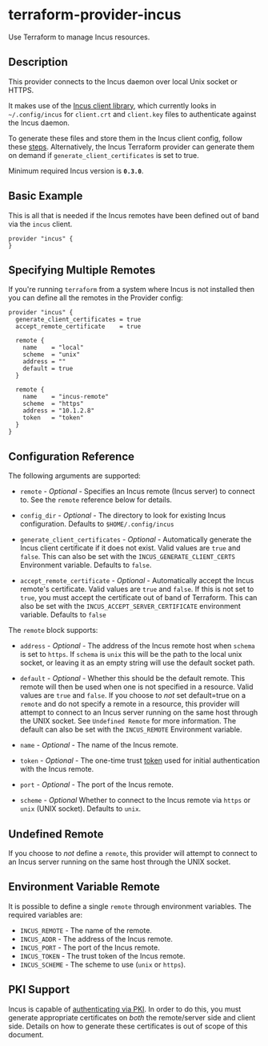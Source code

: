 # terraform-provider-incus

Use Terraform to manage Incus resources.

## Description

This provider connects to the Incus daemon over local Unix socket or HTTPS.

It makes use of the [Incus client library](https://github.com/lxc/incus), which
currently looks in `~/.config/incus` for `client.crt`
and `client.key` files to authenticate against the Incus daemon.

To generate these files and store them in the Incus client config, follow these
[steps](https://linuxcontainers.org/incus/docs/main/howto/server_expose/#authenticate-with-the-incus-server).
Alternatively, the Incus Terraform provider can generate them on demand if
`generate_client_certificates` is set to true.

Minimum required Incus version is **`0.3.0`**.

## Basic Example

This is all that is needed if the Incus remotes have been defined out of band via
the `incus` client.

```hcl
provider "incus" {
}
```

## Specifying Multiple Remotes

If you're running `terraform` from a system where Incus is not installed then you
can define all the remotes in the Provider config:

```hcl
provider "incus" {
  generate_client_certificates = true
  accept_remote_certificate    = true

  remote {
    name    = "local"
    scheme  = "unix"
    address = ""
    default = true
  }

  remote {
    name    = "incus-remote"
    scheme  = "https"
    address = "10.1.2.8"
    token   = "token"
  }
}
```

## Configuration Reference

The following arguments are supported:

* `remote` - *Optional* - Specifies an Incus remote (Incus server) to connect
	to. See the `remote` reference below for details.

* `config_dir` - *Optional* - The directory to look for existing Incus
	configuration. Defaults to `$HOME/.config/incus`

* `generate_client_certificates` - *Optional* - Automatically generate the Incus
	client certificate if it does not exist. Valid values are `true` and `false`.
	This can also be set with the `INCUS_GENERATE_CLIENT_CERTS` Environment
	variable. Defaults to `false`.

* `accept_remote_certificate` - *Optional* - Automatically accept the Incus
	remote's certificate. Valid values are `true` and `false`. If this is not set
	to `true`, you must accept the certificate out of band of Terraform. This can
	also be set with the `INCUS_ACCEPT_SERVER_CERTIFICATE` environment variable.
  Defaults to `false`

The `remote` block supports:

* `address` - *Optional* - The address of the Incus remote host when `schema` is 
  set to `https`. If `schema` is `unix` this will be the path to the local unix 
  socket, or leaving it as an empty string will use the default socket path.

* `default` - *Optional* - Whether this should be the default remote.
	This remote will then be used when one is not specified in a resource.
	Valid values are `true` and `false`.
	If you choose to _not_ set default=true on a `remote` and do not specify
	a remote in a resource, this provider will attempt to connect to an Incus
	server running on the same host through the UNIX socket. See `Undefined Remote`
	for more information.
	The default can also be set with the `INCUS_REMOTE` Environment variable.

* `name` - *Optional* - The name of the Incus remote.

* `token` - *Optional* - The one-time trust [token](https://linuxcontainers.org/incus/docs/main/authentication/#adding-client-certificates-using-tokens) used for initial authentication with the Incus remote.

* `port` - *Optional* - The port of the Incus remote.

* `scheme` - *Optional* Whether to connect to the Incus remote via `https` or
	`unix` (UNIX socket). Defaults to `unix`.

## Undefined Remote

If you choose to _not_ define a `remote`, this provider will attempt
to connect to an Incus server running on the same host through the UNIX
socket.

## Environment Variable Remote

It is possible to define a single `remote` through environment variables.
The required variables are:

* `INCUS_REMOTE` - The name of the remote.
* `INCUS_ADDR` - The address of the Incus remote.
* `INCUS_PORT` - The port of the Incus remote.
* `INCUS_TOKEN` - The trust token of the Incus remote.
* `INCUS_SCHEME` - The scheme to use (`unix` or `https`).

## PKI Support

Incus is capable of [authenticating via PKI](https://linuxcontainers.org/incus/docs/main/authentication/#using-a-pki-system). In order to do this, you must
generate appropriate certificates on _both_ the remote/server side and client
side. Details on how to generate these certificates is out of scope of this
document.
